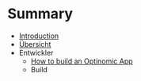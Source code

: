 # Summary

* [Introduction](README.md)
* [Übersicht](V2/Users/01/overview.md)
* Entwickler
   * [How to build an Optinomic App](V2/Developers/how_to_build_an_optinomic_app.md)
   * Build

